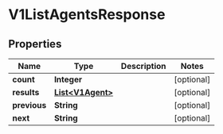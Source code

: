 

# V1ListAgentsResponse

## Properties

Name | Type | Description | Notes
------------ | ------------- | ------------- | -------------
**count** | **Integer** |  |  [optional]
**results** | [**List&lt;V1Agent&gt;**](V1Agent.md) |  |  [optional]
**previous** | **String** |  |  [optional]
**next** | **String** |  |  [optional]



